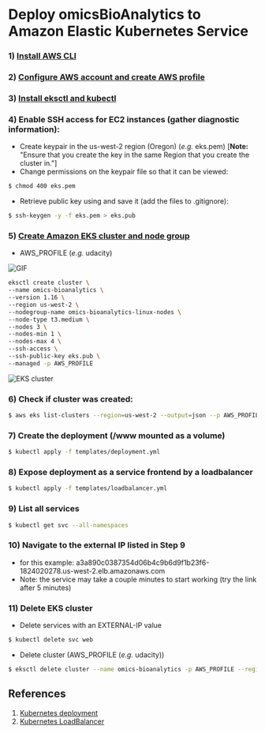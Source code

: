 # Deploy omicsBioAnalytics to Amazon Elastic Kubernetes Service

### 1) [Install AWS CLI](https://docs.aws.amazon.com/cli/latest/userguide/cli-chap-install.html)
### 2) [Configure AWS account and create AWS profile](https://docs.aws.amazon.com/cli/latest/userguide/cli-configure-profiles.html)
### 3) [Install eksctl and kubectl](https://docs.aws.amazon.com/eks/latest/userguide/getting-started-eksctl.html)

### 4) Enable SSH access for EC2 instances (gather diagnostic information):
-	 Create keypair in the us-west-2 region (Oregon) (*e.g.* eks.pem) [**Note:** "Ensure that you create the key in the same Region that you create the cluster in."]
-	Change permissions on the keypair file so that it can be viewed: 
```bash
$ chmod 400 eks.pem
```
-	Retrieve public key using and save it (add the files to .gitignore): 
```bash
$ ssh-keygen -y -f eks.pem > eks.pub
```

### 5) [Create Amazon EKS cluster and node group](https://docs.aws.amazon.com/eks/latest/userguide/getting-started.html)

* AWS_PROFILE (*e.g.* udacity)

![GIF](https://github.com/singha53/udacity_capstone/blob/master/docs/eks_create.gif)

```bash
eksctl create cluster \
--name omics-bioanalytics \
--version 1.16 \
--region us-west-2 \
--nodegroup-name omics-bioanalytics-linux-nodes \
--node-type t3.medium \
--nodes 3 \
--nodes-min 1 \
--nodes-max 4 \
--ssh-access \
--ssh-public-key eks.pub \
--managed -p AWS_PROFILE
```

![EKS cluster](https://github.com/singha53/udacity_capstone/blob/master/docs/deployment.png)

### 6) Check if cluster was created: 

```bash
$ aws eks list-clusters --region=us-west-2 --output=json --p AWS_PROFILE
```

### 7) Create the deployment (/www mounted as a volume)

```bash
$ kubectl apply -f templates/deployment.yml
```

### 8) Expose deployment as a service frontend by a loadbalancer

```bash
$ kubectl apply -f templates/loadbalancer.yml
```

### 9) List all services

```bash
$ kubectl get svc --all-namespaces
```

### 10) Navigate to the external IP listed in Step 9
* for this example: a3a890c0387354d06b4c9b6d9f1b23f6-1824020278.us-west-2.elb.amazonaws.com
* Note: the service may take a couple minutes to start working (try the link after 5 minutes)

### 11) Delete EKS cluster
* Delete services with an EXTERNAL-IP value

```bash
$ kubectl delete svc web
```

* Delete cluster (AWS_PROFILE (*e.g.* udacity))

```bash
$ eksctl delete cluster --name omics-bioanalytics -p AWS_PROFILE --region us-west-2
```


## References
1) [Kubernetes deployment](https://kubernetes.io/docs/concepts/workloads/controllers/deployment/)
2) [Kubernetes LoadBalancer](https://kubernetes.io/docs/concepts/services-networking/service/)